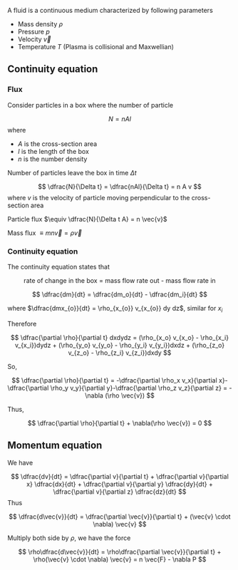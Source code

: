
A fluid is a continuous medium characterized by following parameters
- Mass density $\rho$
- Pressure $p$
- Velocity $\vec{v}$
- Temperature $T$ (Plasma is collisional and Maxwellian)

## Continuity equation

### Flux

Consider particles in a box where the number of particle

$$
N = n A l
$$
where 
- $A$ is the cross-section area
- $l$ is the length of the box
- $n$ is the number density

Number of particles leave the box in time $\Delta t$

$$
\dfrac{N}{\Delta t} = \dfrac{nAl}{\Delta t} = n A v
$$
where $v$ is the velocity of particle moving perpendicular to the cross-section area

Particle flux $\equiv \dfrac{N}{\Delta t A} = n \vec{v}$

Mass flux $\equiv m n \vec{v} = \rho \vec{v}$

### Continuity equation

The continuity equation states that 

$$
\text{rate of change in the box = mass flow rate out - mass flow rate in}
$$

$$
\dfrac{dm}{dt} = \dfrac{dm_o}{dt} - \dfrac{dm_i}{dt}
$$

where $\dfrac{dmx_{o}}{dt} = \rho_{x_{o}} v_{x_{o}} dy dz$, similar for $x_i$

Therefore

$$
\dfrac{\partial \rho}{\partial t} dxdydz = (\rho_{x_o} v_{x_o} - \rho_{x_i} v_{x_i})dydz + (\rho_{y_o} v_{y_o} - \rho_{y_i} v_{y_i})dxdz + (\rho_{z_o} v_{z_o} - \rho_{z_i} v_{z_i})dxdy
$$

So,

$$
\dfrac{\partial \rho}{\partial t} = -\dfrac{\partial \rho_x v_x}{\partial x}-\dfrac{\partial \rho_y v_y}{\partial y}-\dfrac{\partial \rho_z v_z}{\partial z} = -\nabla (\rho \vec{v})
$$

Thus,

$$
\dfrac{\partial \rho}{\partial t} + \nabla(\rho \vec{v}) = 0
$$
## Momentum equation

We have

$$
\dfrac{dv}{dt} = \dfrac{\partial v}{\partial t} + \dfrac{\partial v}{\partial x} \dfrac{dx}{dt} + \dfrac{\partial v}{\partial y} \dfrac{dy}{dt} + \dfrac{\partial v}{\partial z} \dfrac{dz}{dt}
$$
Thus

$$
\dfrac{d\vec{v}}{dt} = \dfrac{\partial \vec{v}}{\partial t} + (\vec{v} \cdot \nabla) \vec{v}
$$

Multiply both side by $\rho$, we have the force

$$
\rho\dfrac{d\vec{v}}{dt} = \rho\dfrac{\partial \vec{v}}{\partial t} + \rho(\vec{v} \cdot \nabla) \vec{v} = n \vec{F} - \nabla P
$$


